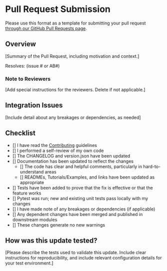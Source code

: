 # Pull Request Submission

Please use this format as a template for submitting your pull request [through our GitHub Pull Requests page](https://github.com/KenSciResearch/fairMLHealth/pulls).
## Overview
[Summary of the Pull Request, including motivation and context.]

Resolves: (issue # or AB#)

### Note to Reviewers
[Add special instructions for the reviewers. Delete if not applicable.]

## Integration Issues
[Include detail about any breakages or dependencies, as needed]

## Checklist
- [] I have read the [Contributing](https://github.com/KenSciResearch/docs/code_contributions/CONTRIBUTING.md) guidelines
- [] I performed a self-review of my own code
- [] The CHANGELOG and version.json have been updated
- [] Documentation has been updated to reflect the changes
    - [] The code has clear and helpful comments, particularly in hard-to-understand areas
    - [] READMEs, Tutorials/Examples, and links have been updated as appropriate
- [] Tests have been added to prove that the fix is effective or that the feature works
- [] Pytest was run; new and existing unit tests pass locally with my changes
- [] I have made note of any breakages or dependencies (if applicable)
- [] Any dependent changes have been merged and published in downstream modules
- [] These changes generate no new warnings


## How was this update tested?
[Please describe the tests used to validate this update. Include clear instructions for reproducibility, and include relevant configuration details for your test environment.]
